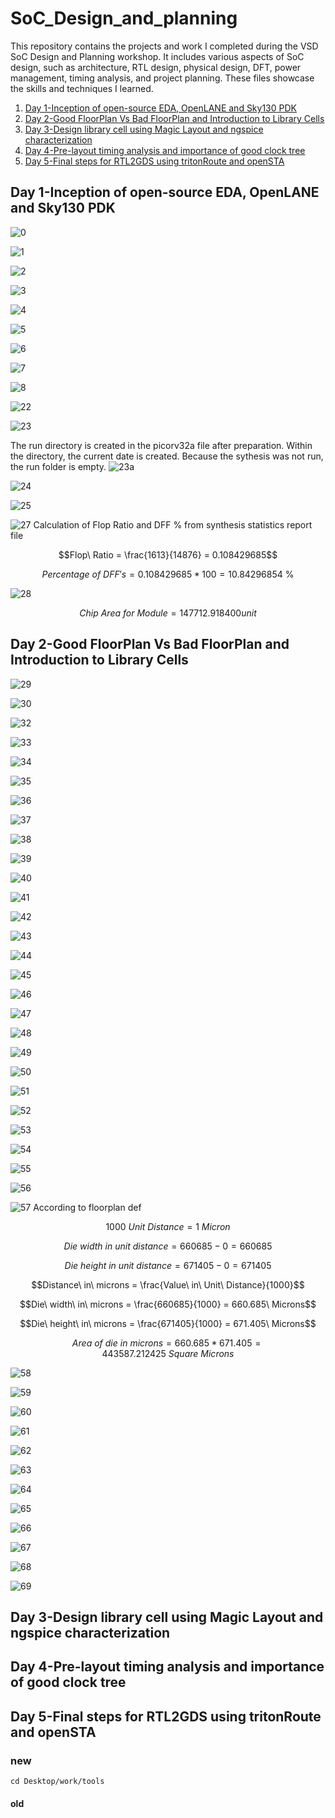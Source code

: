 # SoC_Design_and_planning
This repository contains the projects and work I completed during the VSD SoC Design and Planning workshop. It includes various aspects of SoC design, such as architecture, RTL design, physical design, DFT, power management, timing analysis, and project planning. These files showcase the skills and techniques I learned.
1) [Day 1-Inception of open-source EDA, OpenLANE and Sky130 PDK](#day-1-inception-of-open-source-eda-openlane-and-sky130-pdk)
2) [Day 2-Good FloorPlan Vs Bad FloorPlan and Introduction to Library Cells](#day-2-good-floorplan-vs-bad-floorplan-and-introduction-to-library-cells)
3) [Day 3-Design library cell using Magic Layout and ngspice characterization](#day-3-design-library-cell-using-magic-layout-and-ngspice-characterization)
4) [Day 4-Pre-layout timing analysis and importance of good clock tree](#day-4-pre-layout-timing-analysis-and-importance-of-good-clock-tree)
5) [Day 5-Final steps for RTL2GDS using tritonRoute and openSTA](#day-5-final-steps-for-rtl2gds-using-tritonroute-and-opensta)

## Day 1-Inception of open-source EDA, OpenLANE and Sky130 PDK
![0](https://github.com/ohmyengineer/SoC_Design_and_planning/assets/91957013/756cff7b-7d94-46e7-8389-91f9fd15abb8)

![1](https://github.com/ohmyengineer/SoC_Design_and_planning/assets/91957013/0d7463b0-57cd-4c19-b5da-151a52451b33)

![2](https://github.com/ohmyengineer/SoC_Design_and_planning/assets/91957013/c1b2d362-7424-4be8-8cbb-6326b838c369)

![3](https://github.com/ohmyengineer/SoC_Design_and_planning/assets/91957013/0a173205-a129-41f4-b19e-7bafe3132256)

![4](https://github.com/ohmyengineer/SoC_Design_and_planning/assets/91957013/ee66ca0a-833c-4ac1-b97e-e1ce9fc418f8)

![5](https://github.com/ohmyengineer/SoC_Design_and_planning/assets/91957013/e9e606fe-930b-4147-a4b9-28cab3f550c5)

![6](https://github.com/ohmyengineer/SoC_Design_and_planning/assets/91957013/559bc670-6464-44f7-9810-4db332008a00)

![7](https://github.com/ohmyengineer/SoC_Design_and_planning/assets/91957013/f4fe7711-e816-47da-9020-2ee0c5dc5605)


![8](https://github.com/ohmyengineer/SoC_Design_and_planning/assets/91957013/0d22997d-726a-4f01-abe6-c5cb96e8f952)


![22](https://github.com/ohmyengineer/SoC_Design_and_planning/assets/91957013/cb9d2ac0-62de-458a-a7dd-95d1cc6df1ab)

![23](https://github.com/ohmyengineer/SoC_Design_and_planning/assets/91957013/770ed8d6-cc42-465f-89d2-978bdcda33d0)

The run directory is created in the picorv32a file after preparation. Within the directory, the current date is created. Because the sythesis was not run, the run folder is empty.
![23a](https://github.com/ohmyengineer/SoC_Design_and_planning/assets/91957013/894143ea-2c48-48d6-ba2c-b93242fb572d)

![24](https://github.com/ohmyengineer/SoC_Design_and_planning/assets/91957013/7c6b7ad6-b6d7-494f-9b79-023c6e263023)

![25](https://github.com/ohmyengineer/SoC_Design_and_planning/assets/91957013/943ca798-8cb9-44fe-9eb8-060e87c1a599)

![27](https://github.com/ohmyengineer/SoC_Design_and_planning/assets/91957013/114d5182-01be-44fd-81ed-4396a8e57bec)
Calculation of Flop Ratio and DFF % from synthesis statistics report file

```math
Flop\ Ratio = \frac{1613}{14876} = 0.108429685
```
```math
Percentage\ of\ DFF's = 0.108429685 * 100 = 10.84296854\ \%
```

![28](https://github.com/ohmyengineer/SoC_Design_and_planning/assets/91957013/01ce9f90-f8b7-4b44-a85f-4479d755ad1f)
```math
Chip\ Area\ for\ Module = 147712.918400 unit
```

## Day 2-Good FloorPlan Vs Bad FloorPlan and Introduction to Library Cells
![29](https://github.com/ohmyengineer/SoC_Design_and_planning/assets/91957013/55a63d32-ba1d-4fa5-afba-57585c3ce2a8)

![30](https://github.com/ohmyengineer/SoC_Design_and_planning/assets/91957013/8b42c546-aabb-4547-8f43-fdda11703c9c)

![32](https://github.com/ohmyengineer/SoC_Design_and_planning/assets/91957013/f90d020a-500d-4888-be5c-ec9464620987)

![33](https://github.com/ohmyengineer/SoC_Design_and_planning/assets/91957013/5e3e61f4-5852-42ec-a186-b8c964909526)


![34](https://github.com/ohmyengineer/SoC_Design_and_planning/assets/91957013/10b02ad8-ee0d-49d9-84da-3413620bded6)

![35](https://github.com/ohmyengineer/SoC_Design_and_planning/assets/91957013/9717b790-f6ca-4d1a-bb0c-c0c9ba725ea1)

![36](https://github.com/ohmyengineer/SoC_Design_and_planning/assets/91957013/8980382e-5e48-4b4a-a114-95200cb92f78)

![37](https://github.com/ohmyengineer/SoC_Design_and_planning/assets/91957013/46064baf-3bba-4161-bccd-a9c915d9e24a)

![38](https://github.com/ohmyengineer/SoC_Design_and_planning/assets/91957013/b248bc65-3f29-4eaf-9197-6a294224f8ef)

![39](https://github.com/ohmyengineer/SoC_Design_and_planning/assets/91957013/be807d2a-cb70-412f-a31d-9ba15fa163bc)

![40](https://github.com/ohmyengineer/SoC_Design_and_planning/assets/91957013/84ec243f-7a98-4831-b9a1-a6bf46c88758)

![41](https://github.com/ohmyengineer/SoC_Design_and_planning/assets/91957013/00b20f77-b345-437a-854f-18e5cd4c21e8)

![42](https://github.com/ohmyengineer/SoC_Design_and_planning/assets/91957013/dcc0ae04-3765-4378-ba77-0952cf21d3b3)

![43](https://github.com/ohmyengineer/SoC_Design_and_planning/assets/91957013/562d1671-62d6-482a-b3ed-7b98cc8d0959)

![44](https://github.com/ohmyengineer/SoC_Design_and_planning/assets/91957013/5f6cae0a-1b46-4110-af2b-d8487968207b)

![45](https://github.com/ohmyengineer/SoC_Design_and_planning/assets/91957013/349e52ca-5592-4105-bc45-99dff960fad1)

![46](https://github.com/ohmyengineer/SoC_Design_and_planning/assets/91957013/4a5ebd30-a6e5-4271-b9f7-71c8912cbc3d)

![47](https://github.com/ohmyengineer/SoC_Design_and_planning/assets/91957013/1a46add3-bac1-4170-b916-199b6db93886)

![48](https://github.com/ohmyengineer/SoC_Design_and_planning/assets/91957013/23f29ef8-7467-4b26-a579-8c7a3661c7a7)

![49](https://github.com/ohmyengineer/SoC_Design_and_planning/assets/91957013/9861c48a-3397-4517-b77c-f9448502c859)

![50](https://github.com/ohmyengineer/SoC_Design_and_planning/assets/91957013/d04dab76-87a4-49cf-9f59-407e2e9d2e9e)

![51](https://github.com/ohmyengineer/SoC_Design_and_planning/assets/91957013/fb0a99e6-e5b7-4ded-9906-320d5d0da83f)

![52](https://github.com/ohmyengineer/SoC_Design_and_planning/assets/91957013/d95e2479-7228-490a-bc8a-289c55c5875d)

![53](https://github.com/ohmyengineer/SoC_Design_and_planning/assets/91957013/6e1749f2-6dd2-4295-9b02-d7ca891fc71d)


![54](https://github.com/ohmyengineer/SoC_Design_and_planning/assets/91957013/21e807fc-2503-4fdd-8c2e-f613bdc914e9)

![55](https://github.com/ohmyengineer/SoC_Design_and_planning/assets/91957013/dea0d1e7-f865-4155-a3b6-f40238164708)



![56](https://github.com/ohmyengineer/SoC_Design_and_planning/assets/91957013/a4616d7c-fe50-49f6-a3eb-ca2363dd9d29)

![57](https://github.com/ohmyengineer/SoC_Design_and_planning/assets/91957013/8ebc0d58-782a-4726-a306-478742aaf0e1)
According to floorplan def
```math
1000\ Unit\ Distance = 1\ Micron
```
```math
Die\ width\ in\ unit\ distance = 660685 - 0 = 660685
```
```math
Die\ height\ in\ unit\ distance = 671405 - 0 = 671405
```
```math
Distance\ in\ microns = \frac{Value\ in\ Unit\ Distance}{1000}
```
```math
Die\ width\ in\ microns = \frac{660685}{1000} = 660.685\ Microns
```
```math
Die\ height\ in\ microns = \frac{671405}{1000} = 671.405\ Microns
```
```math
Area\ of\ die\ in\ microns = 660.685 * 671.405 = 443587.212425\ Square\ Microns
```


![58](https://github.com/ohmyengineer/SoC_Design_and_planning/assets/91957013/51fed000-69ff-41bf-98f1-a8f4de3ccd8f)

![59](https://github.com/ohmyengineer/SoC_Design_and_planning/assets/91957013/35d65ebf-1959-4fa2-9b7a-e2fd3ba33712)

![60](https://github.com/ohmyengineer/SoC_Design_and_planning/assets/91957013/1d5424b1-f99c-4d3b-9a4a-228b85d69490)

![61](https://github.com/ohmyengineer/SoC_Design_and_planning/assets/91957013/320367be-1666-48a5-89e6-9888343ca817)

![62](https://github.com/ohmyengineer/SoC_Design_and_planning/assets/91957013/b46080f9-7805-4c69-816a-6ac07207a524)

![63](https://github.com/ohmyengineer/SoC_Design_and_planning/assets/91957013/205d1a70-da96-4aea-8bb8-3d6003611245)

![64](https://github.com/ohmyengineer/SoC_Design_and_planning/assets/91957013/546ee348-1c3e-4507-b8e7-b70552288c9f)

![65](https://github.com/ohmyengineer/SoC_Design_and_planning/assets/91957013/da4aa11d-cca3-4150-acb7-586c6219462f)

![66](https://github.com/ohmyengineer/SoC_Design_and_planning/assets/91957013/68539627-8f88-4df2-8052-c3b94b5d5d55)

![67](https://github.com/ohmyengineer/SoC_Design_and_planning/assets/91957013/fceb1408-4219-4373-832d-c544d9e6e577)

![68](https://github.com/ohmyengineer/SoC_Design_and_planning/assets/91957013/538d02d8-0ecb-4e34-8235-4d49a5e42edb)

![69](https://github.com/ohmyengineer/SoC_Design_and_planning/assets/91957013/03b24ff7-4ddc-4996-b707-c6333dd3a275)






## Day 3-Design library cell using Magic Layout and ngspice characterization


## Day 4-Pre-layout timing analysis and importance of good clock tree


## Day 5-Final steps for RTL2GDS using tritonRoute and openSTA


### new

`cd Desktop/work/tools`

#### old
